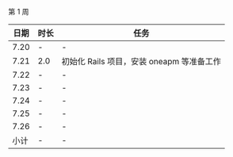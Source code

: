 第 1 周

日期 | 时长 | 任务
---- | ---- | ----
7.20 | - | -
7.21 | 2.0 | 初始化 Rails 项目，安装 oneapm 等准备工作
7.22 | - | -
7.23 | - | -
7.24 | - | -
7.25 | - | -
7.26 | - | -
小计 | - | -
